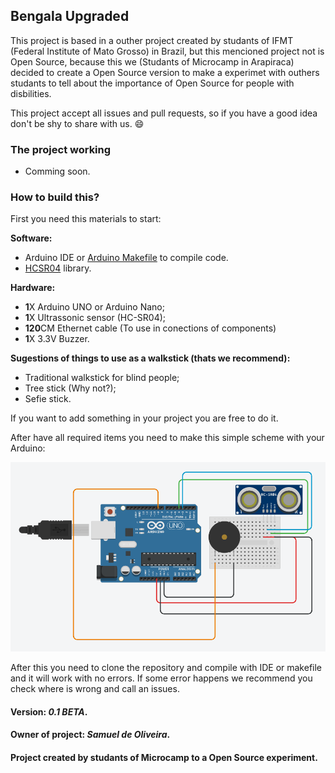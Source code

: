## Bengala Upgraded
This project is based in a outher project created by studants of IFMT
(Federal Institute of Mato Grosso) in Brazil, but this mencioned project
not is Open Source, because this we (Studants of Microcamp in Arapiraca)
decided to create a Open Source version to make a experimet with outhers
studants to tell about the importance of Open Source for people with disbilities.

This project accept all issues and pull requests, so if you have a good idea
don't be shy to share with us. :smile:

### The project working

- Comming soon.

### How to build this?
First you need this materials to start:

**Software:**

- Arduino IDE or [Arduino Makefile](https://github.com/sudar/arduino-makefile) to compile code.
- [HCSR04](https://github.com/Martinsos/arduino-lib-hc-sr04) library.

**Hardware:**

- **1**X Arduino UNO or Arduino Nano;
- **1**X Ultrassonic sensor (HC-SR04);
- **120**CM Ethernet cable (To use in conections of components)
- **1**X 3.3V Buzzer.

**Sugestions of things to use as a walkstick (thats we recommend):**

- Traditional walkstick for blind people;
- Tree stick (Why not?);
- Sefie stick.

If you want to add something in your project you are free to do it.

After have all required items you need to make this simple scheme with your
Arduino:

<img src="Imagens/scheme.jpg">

After this you need to clone the repository and compile with IDE or makefile
and it will work with no errors. If some error happens we recommend you check
where is wrong and call an issues.

#### Version: *0.1 BETA*.
#### Owner of project: *Samuel de Oliveira*.
#### Project created by studants of Microcamp to a Open Source experiment.
